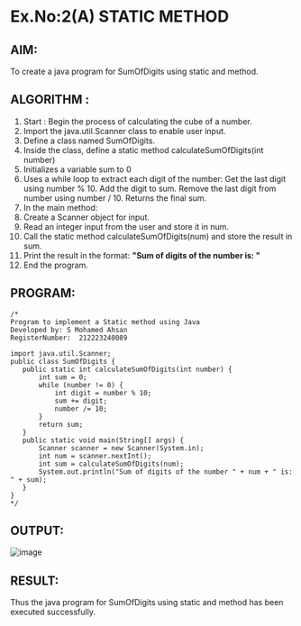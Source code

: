# Ex.No:2(A)  STATIC METHOD

## AIM:
To create a java program for SumOfDigits using static and method.

## ALGORITHM :
1.  Start : Begin the process of calculating the cube of a number.
2.	Import the java.util.Scanner class to enable user input.
3.	Define a class named SumOfDigits.
4.	Inside the class, define a static method calculateSumOfDigits(int number)
5.	Initializes a variable sum to 0
6.	Uses a while loop to extract each digit of the number:
   Get the last digit using number % 10.
  	Add the digit to sum.
   Remove the last digit from number using number / 10.
   Returns the final sum.
7.	In the main method:
8.	Create a Scanner object for input.
9.	Read an integer input from the user and store it in num.
10.	Call the static method calculateSumOfDigits(num) and store the result in sum.
11.	Print the result in the format:
           **"Sum of digits of the number <num> is: <sum>"**
12.	End the program.

## PROGRAM:
 ```
/*
Program to implement a Static method using Java
Developed by: S Mohamed Ahsan
RegisterNumber:  212223240089

import java.util.Scanner;
public class SumOfDigits {
    public static int calculateSumOfDigits(int number) {
        int sum = 0;
        while (number != 0) {
            int digit = number % 10;
            sum += digit;
            number /= 10;
        }
        return sum;
    }
    public static void main(String[] args) {
        Scanner scanner = new Scanner(System.in);
        int num = scanner.nextInt();
        int sum = calculateSumOfDigits(num);
        System.out.println("Sum of digits of the number " + num + " is: " + sum);
    }
}
*/
```

## OUTPUT:
![image](https://github.com/user-attachments/assets/8925b0d4-9d2e-4a3a-8538-43562cac4748)

## RESULT:
Thus the java program for SumOfDigits using static and method has been executed successfully.
